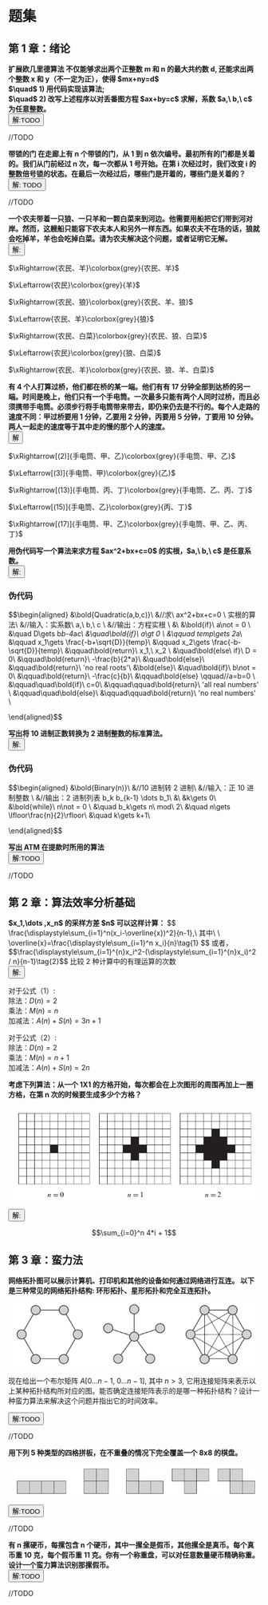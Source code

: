 # 题集
<div class = 'data-section default-folding'>
<h2 class = 'section-title'>第 <label class = 'block-number'>1</label> 章：绪论</h2>
<div class = 'folding-area'>

<div class="myProblem no-shadow">
<div class="myQuestion">

<b class = 'auto-sort'>
扩展欧几里德算法 不仅能够求出两个正整数 m 和 n 的最大共约数 d, 还能求出两个整数 x 和 y（不一定为正），使得 $mx+ny=d$  <br>
$\quad$ 1) 用代码实现该算法;<br>
$\quad$ 2) 改写上述程序以对丢番图方程 $ax+by=c$ 求解，系数 $a,\ b,\ c$ 为任意整数。

</b>
</div>
<button class="toggleAnswer answer-button">解:TODO</button>
<div class="myAnswer hidden">

//TODO
</div>
</div>


<div class="myProblem no-shadow">
<div class="myQuestion">
<b class='auto-sort'>
带锁的门 在走廊上有 n 个带锁的门，从 1 到 n 依次编号。最初所有的门都是关着的。我们从门前经过 n 次，每一次都从 1 号开始。在第 i 次经过时，我们改变 i 的整数倍号锁的状态。在最后一次经过后，哪些门是开着的，哪些门是关着的？
</b>
</div>
<button class="toggleAnswer answer-button">解: TODO</button>
<div class="myAnswer hidden">

//TODO
</div>
</div>

<div class="myProblem no-shadow">
<div class="myQuestion">
<b class='auto-sort'>
一个农夫带着一只狼、一只羊和一颗白菜来到河边。他需要用船把它们带到河对岸。然而，这艘船只能容下农夫本人和另外一样东西。如果农夫不在场的话，狼就会吃掉羊，羊也会吃掉白菜。请为农夫解决这个问题，或者证明它无解。
</b>
</div>
<button class="toggleAnswer answer-button">解:</button>
<div class="myAnswer hidden">

$\xRightarrow{农民、羊}\colorbox{grey}{农民、羊}$  

$\xLeftarrow{农民}\colorbox{grey}{羊}$  

$\xRightarrow{农民、狼}\colorbox{grey}{农民、羊、狼}$  

$\xLeftarrow{农民、羊}\colorbox{grey}{狼}$  

$\xRightarrow{农民、白菜}\colorbox{grey}{农民、狼、白菜}$  

$\xLeftarrow{农民}\colorbox{grey}{狼、白菜}$  

$\xRightarrow{农民、羊}\colorbox{grey}{农民、狼、羊、白菜}$  
</div>
</div>

<div class="myProblem no-shadow">
<div class="myQuestion">
<b class='auto-sort'>
有 4 个人打算过桥，他们都在桥的某一端。他们有有 17 分钟全部到达桥的另一端。时间是晚上，他们只有一个手电筒。一次最多只能有两个人同时过桥，而且必须携带手电筒。必须步行将手电筒带来带去，即仍来仍去是不行的。每个人走路的速度不同：甲过桥要用 1 分钟，乙要用 2 分钟，丙要用 5 分钟，丁要用 10 分钟。两人一起走的速度等于其中走的慢的那个人的速度。
</b>
</div>
<button class="toggleAnswer answer-button">解</button>
<div class="myAnswer hidden">

$\xRightarrow[(2)]{手电筒、甲、乙}\colorbox{grey}{手电筒、甲、乙}$  

$\xLeftarrow[(3)]{手电筒、甲}\colorbox{grey}{乙}$  

$\xRightarrow[(13)]{手电筒、丙、丁}\colorbox{grey}{手电筒、乙、丙、丁}$  

$\xLeftarrow[(15)]{手电筒、乙}\colorbox{grey}{丙、丁}$  

$\xRightarrow[(17)]{手电筒、甲、乙}\colorbox{grey}{手电筒、甲、乙、丙、丁}$  
</div>
</div>

<div class="myProblem no-shadow">
<div class="myQuestion">
<b class='auto-sort'>
用伪代码写一个算法来求方程 $ax^2+bx+c=0$ 的实根，$a,\ b,\ c$ 是任意系数。
</b>
</div>
<button class="toggleAnswer answer-button">解:</button>
<div class="myAnswer hidden">

<!-- tabs:start -->

### **伪代码**

$$\begin{aligned}
&\bold{Quadratic(a,b,c)}\\
&//求\ ax^2+bx+c=0 \ 实根的算法\\
&//输入：实系数\ a,\ b,\ c \\
&//输出：方程实根 \\
&\\
&\bold{if}\ a\not = 0 \\
&\quad D\gets b*b-4*a*c\\
&\quad\bold{if}\ a\gt 0 \\
&\qquad temp\gets 2*a\\
&\qquad x_1\gets \frac{-b+\sqrt{D}}{temp}\\
&\qquad x_2\gets \frac{-b-\sqrt{D}}{temp}\\
&\qquad\bold{return}\ x_1,\ x_2 \\
&\quad\bold{else\ if}\ D = 0\\
&\qquad\bold{return}\ -\frac{b}{2*a}\\
&\quad\bold{else}\\
&\qquad\bold{return}\ 'no real roots'\\
&\bold{else}\\
&\quad\bold{if}\ b\not = 0\\
&\qquad\bold{return}\ -\frac{c}{b}\\
&\qquad\bold{else}  \qquad//a=b=0 \\
&\qquad\quad\bold{if}\ c=0\\
&\qquad\qquad\bold{return}\ 'all real numbers' \\
&\qquad\quad\bold{else}\\
&\qquad\qquad\bold{return}\ 'no real numbers' \\

\end{aligned}$$

<!-- tabs:end -->


</div>
</div>

<div class="myProblem no-shadow">
<div class="myQuestion">
<b class='auto-sort'>
写出将 10 进制正数转换为 2 进制整数的标准算法。  
</b>
</div>
<button class="toggleAnswer answer-button">解:</button>
<div class="myAnswer hidden">

<!-- tabs:start -->

### **伪代码**

$$\begin{aligned}
&\bold{Binary(n)}\\
&//10 进制转 2 进制\\
&//输入：正 10 进制整数 \\
&//输出：2 进制列表 b_k b_{k-1} \dots b_1\\
&\\
&k\gets 0\\
&\bold{while}\ n\not = 0 \\
&\quad b_k\gets n\ mod\ 2\\
&\quad n\gets \lfloor\frac{n}{2}\rfloor\\
&\quad k\gets k+1\\

\end{aligned}$$

<!-- tabs:end -->


</div>
</div>

<div class="myProblem no-shadow">
<div class="myQuestion">
<b class='auto-sort'>
写出 ATM 在提款时所用的算法
</b>
</div>
<button class="toggleAnswer answer-button">解:TODO</button>
<div class="myAnswer hidden">

//TODO
</div>
</div>

</div>
</div>

<div class = 'data-section default-folding'>
<h2 class = 'section-title'>第 <label class = 'block-number'>2</label> 章：算法效率分析基础</h2>
<div class = 'folding-area'>

<div class="myProblem no-shadow">
<div class="myQuestion">
<b class='auto-sort'>
$x_1,\dots ,x_n$ 的采样方差 $n$ 可以这样计算：
</b>
$$
\frac{\displaystyle\sum_{i=1}^n(x_i-\overline{x})^2}{n-1},\ 其中\ \ \overline{x}=\frac{\displaystyle\sum_{i=1}^n x_i}{n}\tag{1}
$$
或者，
$$\frac{\displaystyle\sum_{i=1}^{n}x_i^2-(\displaystyle\sum_{i=1}^{n}x_i)^2 / n}{n-1}\tag{2}$$
比较 2 种计算中的有理运算的次数
</div>
<button class="toggleAnswer answer-button">解:</button>
<div class="myAnswer hidden">

对于公式（1）:  
除法：$D(n) = 2$  
乘法：$M(n) = n$  
加减法：$A(n)+S(n)=3n+1$  

对于公式（2）:  
除法：$D(n) = 2$  
乘法：$M(n) = n+1$  
加减法：$A(n)+S(n)=2n$  
</div>
</div>

<div class="myProblem no-shadow">
<div class="myQuestion">
<b clsss='auto-sort'>
考虑下列算法：从一个 1X1 的方格开始，每次都会在上次图形的周围再加上一圈方格，在第 n 次的时候要生成多少个方格？
</b>

<div class="myImage">

![-image-](../images/algorithms/algorithms_design/ans_01.png)
<label class="imageTitle"></label>
</div>
</div>
<button class="toggleAnswer answer-button">解:</button>
<div class="myAnswer hidden">

$$\sum_{i=0}^n 4*i + 1$$
</div>
</div>

</div>
</div>


<div class = 'data-section default-folding'>
<h2 class = 'section-title'>第 <label class = 'block-number'>3</label> 章：蛮力法</h2>
<div class = 'folding-area'>

<div class="myProblem no-shadow">
<div class="myQuestion">
<b class='auto-sort'>
网络拓扑图可以展示计算机、打印机和其他的设备如何通过网络进行互连。
以下是三种常见的网络拓扑结构: 环形拓扑、星形拓扑和完全互连拓扑。
</b>

<div class="myImage">

![-image-](../images/algorithms/algorithms_design/ans_02.png)
<label class="imageTitle"></label>
</div>

现在给出一个布尔矩阵 $A[0\dots n-1,\ 0\dots n-1]$, 其中 $n\gt 3$, 它用连接矩阵来表示以上某种拓扑结构所对应的图。能否确定连接矩阵表示的是哪一种拓扑结构？设计一种蛮力算法来解决这个问题并指出它的时间效率。
</div>
<button class="toggleAnswer answer-button">解:TODO</button>
<div class="myAnswer hidden">

//TODO
</div>
</div>


<div class="myProblem no-shadow">
<div class="myQuestion">
<b class='auto-sort'>
用下列 5 种类型的四格拼板，在不重叠的情况下完全覆盖一个 8x8 的棋盘。
</b>

<div class="myImage">

![-image-](../images/algorithms/algorithms_design/ans_03.png)
<label class="imageTitle"></label>
</div>
</div>
<button class="toggleAnswer answer-button">解:TODO</button>
<div class="myAnswer hidden">

//TODO
</div>
</div>



<div class="myProblem no-shadow">
<div class="myQuestion">
<b class='auto-sort'>
有 n 摞硬币，每摞包含 n 个硬币，其中一摞全是假币，其他摞全是真币。每个真币重 10 克，每个假币重 11 克。你有一个称重盘，可以对任意数量硬币精确称重。设计一个蛮力算法识别那摞假币。
</b>
</div>
<button class="toggleAnswer answer-button">解:TODO</button>
<div class="myAnswer hidden">

//TODO
</div>
</div>






</div>
</div>
